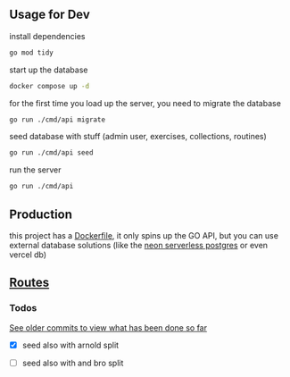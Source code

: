 ## Usage for Dev 
install dependencies
``` bash
go mod tidy
```
start up the database
```bash
docker compose up -d
```
for the first time you load up the server, you need to migrate the database
```bash
go run ./cmd/api migrate
```
 seed database with stuff (admin user, exercises, collections, routines)
```bash
go run ./cmd/api seed
```
run the server
```bash
go run ./cmd/api
```
## Production
this project has a [Dockerfile](./Dockerfile), it only spins up the GO API, but you can use external database solutions (like the [neon serverless postgres](https://neon.tech) or even vercel db)
## <a href="./internal/routes/routes.go">Routes</a>

### Todos
[See older commits to view what has been done so far](https://github.com/xyztavo/go-gym/commits/main)

- [x] seed also with arnold split 
- [ ] seed also with and bro split 

